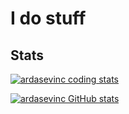 # I do stuff

## Stats
[![ardasevinc coding stats](https://github-readme-stats.vercel.app/api/wakatime?username=arda&api_domain=wakapi.ardasevinc.xyz&bg_color=1A202C&title_color=2F855A&icon_color=2F855A&text_color=ffffff&custom_title=Weekly%20Coding%20Stats&layout=compact)]()

[![ardasevinc GitHub stats](https://github-readme-stats.vercel.app/api?username=ardasevinc)]()
<!--
**ardasevinc/ardasevinc** is a ✨ _special_ ✨ repository because its `README.md` (this file) appears on your GitHub profile.

Here are some ideas to get you started:

- 🔭 I’m currently working on ...
- 🌱 I’m currently learning ...
- 👯 I’m looking to collaborate on ...
- 🤔 I’m looking for help with ...
- 💬 Ask me about ...
- 📫 How to reach me: ...
- 😄 Pronouns: ...
- ⚡ Fun fact: ...
-->

